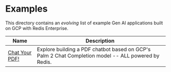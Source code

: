 # Examples

This directory contains an *evolving* list of example Gen AI applications built on GCP with Redis Enterprise.

| Name | Description |
| ------- | ------- |
| [Chat Your PDF!](chat-your-pdf/)  | Explore building a PDF chatbot based on GCP's Palm 2 Chat Completion model  -- ALL powered by Redis.   |


